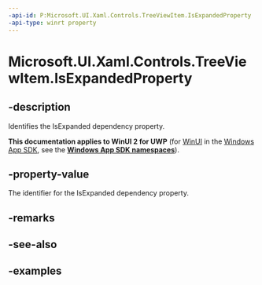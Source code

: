 ```yaml
---
-api-id: P:Microsoft.UI.Xaml.Controls.TreeViewItem.IsExpandedProperty
-api-type: winrt property
---
```

<!-- Property syntax.
public DependencyProperty IsExpandedProperty { get; }
-->

# Microsoft.UI.Xaml.Controls.TreeViewItem.IsExpandedProperty


## -description

Identifies the IsExpanded dependency property.


**This documentation applies to WinUI 2 for UWP** (for [WinUI](/windows/apps/winui/winui3/) in the [Windows App SDK](/windows/apps/windows-app-sdk/), see the **[Windows App SDK namespaces](/windows/windows-app-sdk/api/winrt/)**).

## -property-value

The identifier for the IsExpanded dependency property.


## -remarks


## -see-also


## -examples


